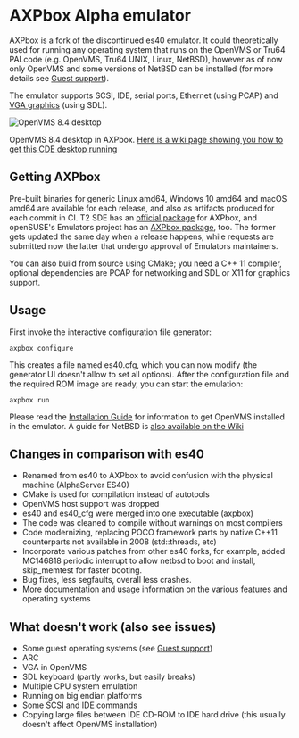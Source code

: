 # AXPbox Alpha emulator

AXPbox is a fork of the discontinued es40 emulator. It could theoretically used for running any operating system that runs on the OpenVMS or Tru64 PALcode (e.g. OpenVMS, Tru64 UNIX, Linux, NetBSD), however as of now only OpenVMS and some versions of NetBSD can be installed (for more details see [Guest support](https://github.com/lenticularis39/axpbox/wiki/Guest-support)).

The emulator supports SCSI, IDE, serial ports, Ethernet (using PCAP) and [VGA graphics](https://github.com/lenticularis39/axpbox/wiki/VGA) (using SDL).

![OpenVMS 8.4 desktop](https://i.ibb.co/zQh35hm/Sn-mek-z-2021-01-24-14-18-41.png)

OpenVMS 8.4 desktop in AXPbox. [Here is a wiki page showing you how to get this CDE desktop running](https://github.com/lenticularis39/axpbox/wiki/GUI-Desktop-Environment-(CDE))

## Getting AXPbox

Pre-built binaries for generic Linux amd64, Windows 10 amd64 and macOS amd64 are available for each release, and also as artifacts produced for each commit in CI. T2 SDE has an [official package](http://t2sde.org/packages/axpbox) for AXPbox, and openSUSE's Emulators project has an [AXPbox package](https://build.opensuse.org/package/show/Emulators/axpbox), too. The former gets updated the same day when a release happens, while requests are submitted now the latter that undergo approval of Emulators maintainers.

You can also build from source using CMake; you need a C++ 11 compiler, optional dependencies are PCAP for networking and SDL or X11 for graphics support.

## Usage

First invoke the interactive configuration file generator:
```
axpbox configure
```
This creates a file named es40.cfg, which you can now modify (the generator UI doesn't allow to set all options). After the configuration file and the required ROM image are ready, you can start the emulation:
```
axpbox run
```

Please read the [Installation Guide](https://github.com/lenticularis39/axpbox/wiki/OpenVMS-installation-guide) for information to get OpenVMS installed in the emulator. A guide for NetBSD is [also available on the Wiki](https://github.com/lenticularis39/axpbox/wiki/NetBSD-9.2-install-guide)

## Changes in comparison with es40

- Renamed from es40 to AXPbox to avoid confusion with the physical machine (AlphaServer ES40)
- CMake is used for compilation instead of autotools
- OpenVMS host support was dropped
- es40 and es40_cfg were merged into one executable (axpbox)
- The code was cleaned to compile without warnings on most compilers
- Code modernizing, replacing POCO framework parts by native C++11 counterparts not available in 2008 (std::threads, etc)
- Incorporate various patches from other es40 forks, for example, added MC146818 periodic interrupt to allow netbsd to boot and install, skip_memtest for faster booting.
- Bug fixes, less segfaults, overall less crashes. 
- [More](https://github.com/lenticularis39/axpbox/wiki/) documentation and usage information on the various features and operating systems

## What doesn't work (also see issues)

- Some guest operating systems (see [Guest support](https://github.com/lenticularis39/axpbox/wiki/Guest-support))
- ARC
- VGA in OpenVMS
- SDL keyboard (partly works, but easily breaks)
- Multiple CPU system emulation
- Running on big endian platforms
- Some SCSI and IDE commands
- Copying large files between IDE CD-ROM to IDE hard drive (this usually doesn't affect OpenVMS installation)
